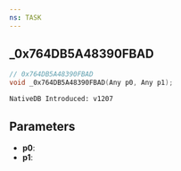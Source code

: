 ```yaml
---
ns: TASK
---
```

## _0x764DB5A48390FBAD

```c
// 0x764DB5A48390FBAD
void _0x764DB5A48390FBAD(Any p0, Any p1);
```

```
NativeDB Introduced: v1207
```

## Parameters
* **p0**:
* **p1**:
